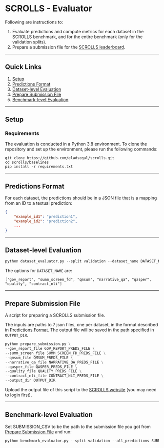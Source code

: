 # SCROLLS - Evaluator

Following are instructions to:
1. Evaluate predictions and compute metrics for each dataset in the SCROLLS benchmark, and for the entire benchmark (only for the validation splits).
2. Prepare a submission file for the [SCROLLS leaderboard](https://www.scrolls-benchmark.com/leaderboard).

***

## Quick Links
1. [Setup](#setup)
2. [Predictions Format](#predictions-format)
3. [Dataset-level Evaluation](#dataset-level-evaluation)
4. [Prepare Submission File](#prepare-submission-file)
5. [Benchmark-level Evaluation](#benchmark-level-evaluation)

*** 
## Setup
### Requirements

The evaluation is conducted in a Python 3.8 environment.
To clone the repository and set up the environment, please run the following commands:
```
git clone https://github.com/eladsegal/scrolls.git
cd scrolls/baselines
pip install -r requirements.txt
```

***
## Predictions Format
For each dataset, the predictions should be in a JSON file that is a mapping from an ID to a textual prediction:
```JSON
{
    "example_id1": "prediction1",
    "example_id2": "prediction2",
    ...
}
```

***
## Dataset-level Evaluation
```python
python dataset_evaluator.py --split validation --dataset_name DATASET_NAME --predictions PREDICTIONS_JSON  --metrics_output_dir METRICS_OUTPUT_DIR
```

The options for `DATASET_NAME` are:
```
["gov_report", "summ_screen_fd", "qmsum", "narrative_qa", "qasper", "quality", "contract_nli"]
```

***
## Prepare Submission File
A script for preparing a SCROLLS submission file.

The inputs are paths to 7 json files, one per dataset, in the format described in [Predictions Format](#predictions-format). The output file will be saved in the path specified in `OUTPUT_DIR`. 

```python
python prepare_submission.py \
--gov_report_file GOV_REPORT_PREDS_FILE \
--summ_screen_file SUMM_SCREEN_FD_PREDS_FILE \
--qmsum_file QMSUM_PREDS_FILE \
--narrative_qa_file NARRATIVE_QA_PREDS_FILE \
--qasper_file QASPER_PREDS_FILE \
--quality_file QUALITY_PREDS_FILE \
--contract_nli_file CONTRACT_NLI_PREDS_FILE \
--output_dir OUTPUT_DIR
```

Upload the output file of this script to the [SCROLLS website](https://www.scrolls-benchmark.com) (you may need to login first).


***
## Benchmark-level Evaluation
Set SUBMISSION_CSV to be the path to the submission file you got from [Prepare Submission File](#prepare-submission-file) and run:

```python
python benchmark_evaluator.py --split validation --all_predictions SUBMISSION_CSV --metrics_output_dir METRICS_OUTPUT_DIR
```

